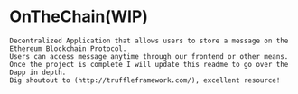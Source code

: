 # OnTheChain(WIP)

    Decentralized Application that allows users to store a message on the Ethereum Blockchain Protocol.
    Users can access message anytime through our frontend or other means.
    Once the project is complete I will update this readme to go over the Dapp in depth.
    Big shoutout to (http://truffleframework.com/), excellent resource!
    
